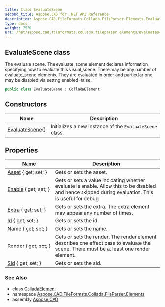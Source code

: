 ```yaml
---
title: Class EvaluateScene
second_title: Aspose.CAD for .NET API Reference
description: Aspose.CAD.FileFormats.Collada.FileParser.Elements.EvaluateScene class. The evaluate scene. The evaluate_scene element declares information specifying how to evaluate this visual_scene. There may be any number of evaluate_scene elements. They are evaluated in order and particular one may be disabled via setting enabledfalse
type: docs
weight: 7570
url: /net/aspose.cad.fileformats.collada.fileparser.elements/evaluatescene/
---
```

## EvaluateScene class

The evaluate scene. The evaluate_scene element declares information specifying how to evaluate this visual_scene. There may be any number of evaluate_scene elements. They are evaluated in order and particular one may be disabled via setting enabled=false.

```csharp
public class EvaluateScene : ColladaElement
```

## Constructors

| Name | Description |
| --- | --- |
| [EvaluateScene](evaluatescene/)() | Initializes a new instance of the `EvaluateScene` class. |

## Properties

| Name | Description |
| --- | --- |
| [Asset](../../aspose.cad.fileformats.collada.fileparser.elements/evaluatescene/asset/) { get; set; } | Gets or sets the asset. |
| [Enable](../../aspose.cad.fileformats.collada.fileparser.elements/evaluatescene/enable/) { get; set; } | Gets or sets a value indicating whether evaluate is enable. Allow this to be disabled and hence skipped during evaluation. This is useful for debug |
| [Extra](../../aspose.cad.fileformats.collada.fileparser.elements/evaluatescene/extra/) { get; set; } | Gets or sets the extra. The extra element may appear any number of times. |
| [Id](../../aspose.cad.fileformats.collada.fileparser.elements/evaluatescene/id/) { get; set; } | Gets or sets the id. |
| [Name](../../aspose.cad.fileformats.collada.fileparser.elements/evaluatescene/name/) { get; set; } | Gets or sets the name. |
| [Render](../../aspose.cad.fileformats.collada.fileparser.elements/evaluatescene/render/) { get; set; } | Gets or sets the render. The render element describes one effect pass to evaluate the scene. There must be at least one render element. |
| [Sid](../../aspose.cad.fileformats.collada.fileparser.elements/evaluatescene/sid/) { get; set; } | Gets or sets the sid. |

### See Also

* class [ColladaElement](../colladaelement/)
* namespace [Aspose.CAD.FileFormats.Collada.FileParser.Elements](../../aspose.cad.fileformats.collada.fileparser.elements/)
* assembly [Aspose.CAD](../../)


